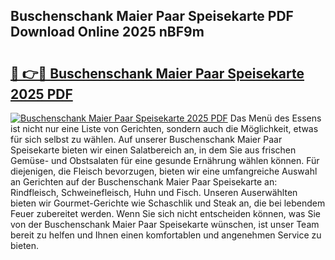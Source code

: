 ## Buschenschank Maier Paar Speisekarte PDF Download Online 2025 nBF9m

# <h2><a href="http://gc5oubb.nevu.top/?p=Buschenschank+Maier+Paar+Speisekarte">🔗 👉🔴 Buschenschank Maier Paar Speisekarte 2025 PDF</a></h2>

[![Buschenschank Maier Paar Speisekarte 2025 PDF](https://i.imgur.com/dBaPXMq.png)](http://gc5oubb.nevu.top/?p=Buschenschank+Maier+Paar+Speisekarte)
Das Menü des Essens ist nicht nur eine Liste von Gerichten, sondern auch die Möglichkeit, etwas für sich selbst zu wählen. Auf unserer Buschenschank Maier Paar Speisekarte bieten wir einen Salatbereich an, in dem Sie aus frischen Gemüse- und Obstsalaten für eine gesunde Ernährung wählen können. Für diejenigen, die Fleisch bevorzugen, bieten wir eine umfangreiche Auswahl an Gerichten auf der Buschenschank Maier Paar Speisekarte an: Rindfleisch, Schweinefleisch, Huhn und Fisch. Unseren Auserwählten bieten wir Gourmet-Gerichte wie Schaschlik und Steak an, die bei lebendem Feuer zubereitet werden. Wenn Sie sich nicht entscheiden können, was Sie von der Buschenschank Maier Paar Speisekarte wünschen, ist unser Team bereit zu helfen und Ihnen einen komfortablen und angenehmen Service zu bieten.
